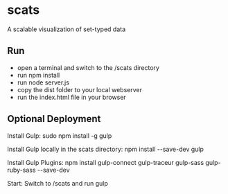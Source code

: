 
scats
======
A scalable visualization of set-typed data

## Run
* open a terminal and switch to the /scats directory
* run npm install
* run node server.js
* copy the dist folder to your local webserver
* run the index.html file in your browser


## Optional Deployment

Install Gulp:
sudo npm install -g gulp

Install Gulp locally in the scats directory:
npm install --save-dev gulp

Install Gulp Plugins:
npm install gulp-connect gulp-traceur gulp-sass gulp-ruby-sass --save-dev

Start:
Switch to /scats and run
gulp
